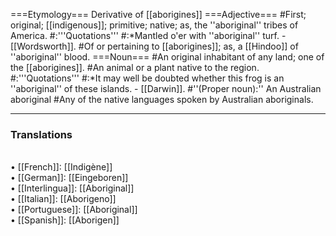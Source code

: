 ===Etymology===
Derivative of [[aborigines]]
===Adjective===
#First; original; [[indigenous]]; primitive; native; as, the ''aboriginal'' tribes of America.
#:'''Quotations'''
#:*Mantled o'er with ''aboriginal'' turf. - [[Wordsworth]].
#Of or pertaining to [[aborigines]]; as, a [[Hindoo]] of ''aboriginal'' blood.
===Noun===
#An original inhabitant of any land; one of the [[aborigines]].
#An animal or a plant native to the region.
#:'''Quotations'''
#:*It may well be doubted whether this frog is an ''aboriginal'' of these islands. - [[Darwin]].
#''(Proper noun):'' An Australian aboriginal
#Any of the native languages spoken by Australian aboriginals.

<HR> <P> <H3>Translations</H3>
<BR>• [[French]]: [[Indigène]]
<BR>• [[German]]: [[Eingeboren]]
<BR>• [[Interlingua]]: [[Aboriginal]]
<BR>• [[Italian]]: [[Aborigeno]]
<BR>• [[Portuguese]]: [[Aboriginal]]
<BR>• [[Spanish]]: [[Aborigen]]
<BR>